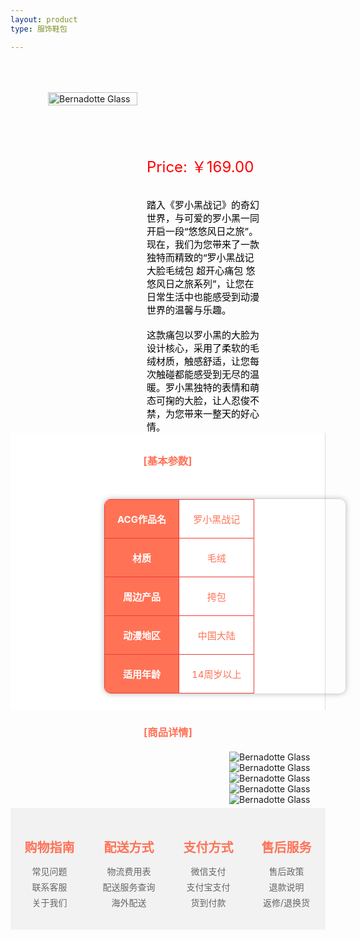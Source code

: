 ```yaml
---
layout: product
type: 服饰鞋包

---
```


<head>
    <style>
        .product-container {
            display: flex; /* 使用flex布局 */
            align-items: flex-start; /* 垂直对齐项目为起始位置 */
            width: 100%; 
        }
        .concent {
            padding: 10px;
            background-color: #ffffff;
            border-right: 1px solid #ddd;
        }
        .product-blog-image {
            position: relative;
            flex: 1;
            margin-right: 15px;
            margin-left: 60px;
            margin-top: 50px;
        }
        .product-blog-image img {
            width: 100%;
            max-height: 400px;
            object-fit: contain;
        }
        .product-details {
            flex: 2; /* 占据剩余空间 */
        }
        .product-price {
            color: red; 
            margin-top: 150px; /* 添加一些上边距，使价格与图片之间有一些空间 */ 
            font-size: 24px;
        }
        .product-description {
            color: black; 
            font-size: 15px;
            margin-top: 5px; /* 添加一些上边距，使价格与图片之间有一些空间*/ 
            margin-right: 100px;
        }
        table {
            width: 80%;
            border-collapse: collapse;
            margin-left: 140px;
            border-radius: 10px; /* 圆角效果，半径为10px */  
            box-shadow: 0 0 10px rgba(0, 0, 0, 0.3);
        }
        th, td {
            border: 1px solid #EE3B3B;
            padding: 20px;
            text-align: center;
            color:#FF7256;
            font-size: 15px;
        }
        th {
            background-color: #FF7256;
            color: white; /* 表头文字颜色为白色 */  
            border: 1px solid #EE3B3B;
        }
        .product-blog-image1 {
            flex: 1;
            margin-left: 350px;
            margin-top: 20px;
        }
        .footer-container {
            display: flex;
            justify-content: space-around;
            background-color: #f2f2f2;
            padding: 20px 0;
            margin-top: 5px; /* 添加上边距，与上面的内容分隔 */
        }
        .footer-column {
            text-align: center;
        }
        .footer-column h3 {
            color: #FF7256;
            margin-bottom: 10px;
            font-size: 20px;
        }
        .footer-column ul {
            list-style: none;
            padding: 0;
        }
        .footer-column li {
            margin: 5px 0;
        }
        .footer-column a {
            color: #666;
            text-decoration: none;
        }
        .footer-column a:hover {
            color: #FF7256;
            text-decoration: underline;
        }
    </style>
</head>
<body>
    <div class="product-container">
            <div class="product-blog-image">  
                <img src="http://photo.ciyuanh.com/static/upload/images/goods/2023/06/03/1685780243879389.jpg" alt="Bernadotte Glass">  
            </div> 
            <div class="product-details"> 
                <div class="product-price">  
                    Price: ￥169.00
                    <br><br> 
                </div>  
                <div class="product-description">  
                     踏入《罗小黑战记》的奇幻世界，与可爱的罗小黑一同开启一段“悠悠风日之旅”。现在，我们为您带来了一款独特而精致的“罗小黑战记 大脸毛绒包 超开心痛包 悠悠风日之旅系列”，让您在日常生活中也能感受到动漫世界的温馨与乐趣。
                     <br><br>
                     这款痛包以罗小黑的大脸为设计核心，采用了柔软的毛绒材质，触感舒适，让您每次触碰都能感受到无尽的温暖。罗小黑独特的表情和萌态可掬的大脸，让人忍俊不禁，为您带来一整天的好心情。
                </div>  
            </div>
    </div>
    <style>  
    /* 使用内部样式表来设置样式 */  
    h3 {  
        text-align: center; /* 将h2标签内的文本居中 */  
        color:#FF7256;
    }  
    </style>  
    <div class="concent">
        <h3>[基本参数]</h3>
        <br>
        <table>
            <tr>
                <th>ACG作品名</th>
                <td>罗小黑战记</td>
            </tr>
            <tr>
                <th>材质</th>
                <td>毛绒 </td>
            </tr>
            <tr>
                <th>周边产品</th>
                <td>挎包</td>
            </tr>
            <tr>
                <th>动漫地区</th>
                <td>中国大陆</td>
            </tr>
            <tr>
                <th>适用年龄</th>
                <td>14周岁以上</td>
            </tr>
        </table> 
    </div>
    <h3>[商品详情]</h3>
        <div class="product-blog-image1">  
            <img src="http://photo.ciyuanh.com/static/upload/images/goods/2023/06/03/1685780246167560.png" alt="Bernadotte Glass">
            <img src="http://photo.ciyuanh.com/static/upload/images/goods/2023/06/03/1685780248364861.png" alt="Bernadotte Glass">
            <img src="http://photo.ciyuanh.com/static/upload/images/goods/2023/06/03/1685780254659240.png" alt="Bernadotte Glass">
            <img src="http://photo.ciyuanh.com/static/upload/images/goods/2023/06/03/1685780256977758.png" alt="Bernadotte Glass">  
            <img src="http://photo.ciyuanh.com/static/upload/images/goods/2023/06/03/1685780257703175.png" alt="Bernadotte Glass">  
        </div> 
    <div class="footer-container">
        <div class="footer-column">
            <h3>购物指南</h3>
            <ul>
                <li><a href="#">常见问题</a></li>
                <li><a href="#">联系客服</a></li>
                <li><a href="#">关于我们</a></li>
            </ul>
        </div>
        <div class="footer-column">
            <h3>配送方式</h3>
            <ul>
                <li><a href="#">物流费用表</a></li>
                <li><a href="#">配送服务查询</a></li>
                <li><a href="#">海外配送</a></li>
            </ul>
        </div>
        <div class="footer-column">
            <h3>支付方式</h3>
            <ul>
                <li><a href="#">微信支付</a></li>
                <li><a href="#">支付宝支付</a></li>
                <li><a href="#">货到付款</a></li>
            </ul>
        </div>
        <div class="footer-column">
            <h3>售后服务</h3>
            <ul>
                <li><a href="#">售后政策</a></li>
                <li><a href="#">退款说明</a></li>
                <li><a href="#">返修/退换货</a></li>
            </ul>
        </div>
    </div>

</body>